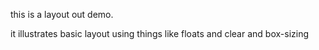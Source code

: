 
this is a layout out demo.

it illustrates basic layout using things like floats and clear 
and box-sizing

